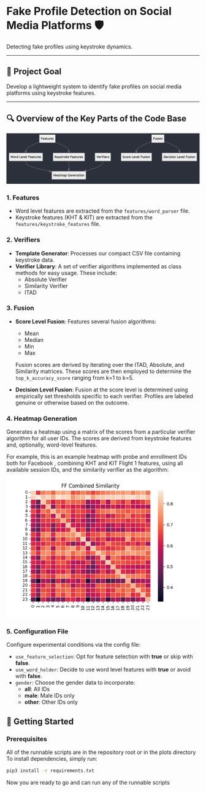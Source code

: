 # Fake Profile Detection on Social Media Platforms 🛡️

Detecting fake profiles using keystroke dynamics.

---

## 🎯 Project Goal

Develop a lightweight system to identify fake profiles on social media platforms using keystroke features.

---

## 🔍 Overview of the Key Parts of the Code Base

![Workflow](media/Worflow.jpg)

### 1. Features

- Word level features are extracted from the `features/word_parser` file.
- Keystroke features (KHT & KIT) are extracted from the `features/keystroke_features` file.

### 2. Verifiers

- **Template Generator**: Processes our compact CSV file containing keystroke data.
- **Verifier Library**: A set of verifier algorithms implemented as class methods for easy usage. These include:
  - Absolute Verifier
  - Similarity Verifier
  - ITAD

### 3. Fusion

- **Score Level Fusion**: Features several fusion algorithms:
  - Mean
  - Median
  - Min
  - Max

  Fusion scores are derived by iterating over the ITAD, Absolute, and Similarity matrices. These scores are then employed to determine the `top_k_accuracy_score` ranging from k=1 to k=5.

- **Decision Level Fusion**: Fusion at the score level is determined using empirically set thresholds specific to each verifier. Profiles are labeled genuine or otherwise based on the outcome.

### 4. Heatmap Generation

Generates a heatmap using a matrix of the scores from a particular verifier algorithm for all user IDs. The scores are derived from keystroke features and, optionally, word-level features.

For example, this is an example heatmap with probe and enrollment IDs
both for Facebook , combining KHT and KIT Flight 1 features, using all available session IDs, and the similarity verifier as the algorithm:
![HeatmapExample](media/heatmap_example.png)

### 5. Configuration File

Configure experimental conditions via the config file:

- `use_feature_selection`: Opt for feature selection with **true** or skip with **false**.
- `use_word_holder`: Decide to use word level features with **true** or avoid with **false**.
- `gender`: Choose the gender data to incorporate:
  - **all**: All IDs
  - **male**: Male IDs only
  - **other**: Other IDs only

## 🚀 Getting Started

### Prerequisites

All of the runnable scripts are in the repository root or in the plots directory
To install dependencies, simply run:

```sh
pip3 install -r requirements.txt
```

Now you are ready to go and can run any of the runnable scripts
